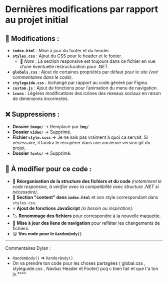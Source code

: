# Dernières modifications par rapport au projet initial

## 📌 Modifications :

- **`index.html`** : Mise à jour du footer et du header.
- **`styles.css`** : Ajout du CSS pour le header et le footer.
  - 🔹 _Note_ : La section responsive est toujours dans ce fichier en vue d’une éventuelle restructuration pour .NET.
- **`globals.css`** : Ajout de certaines propriétés par défaut pour le site _(voir commentaires dans le code)_.
- **`styleguide.css`** : Inchangé par rapport au code généré par Figma.
- **`custom.js`** : Ajout de fonctions pour l’animation du menu de navigation.
- **`icons`** : Légères modifications des icônes des réseaux sociaux en raison de dimensions incorrectes.

## ❌ Suppressions :

- **Dossier `image/`** → Remplacé par **`img/`**.
- **Dossier `video/`** → Supprimé.
- **Fichier `style.scss`** → Je ne sais pas vraiment à quoi ca servait. Si nécessaire, il faudra le récupérer dans une ancienne version git du projet.
- **Dossier `fonts/`** → Supprimé.

## 🔧 À modifier pour ce code :

- 📁 **Réorganisation de la structure des fichiers et du code** _(notamment le code responsive, à vérifier avec la compatibilité avec structure .NET si nécessaire)._
- 📝 **Section "content" dans `index.html`** et son style correspondant dans `styles.css`.
- ⚡ **Ajout de fonctions JavaScript** _(si besoin ou inspiration)_.
- 🏷️ **Renommage des fichiers** pour correspondre à la nouvelle maquette.
- 🔗 **Mise à jour des liens de navigation** pour refléter les changements de fichiers.
- 😉 **Vos code pour le `RandomBody()`**

---

Commentaires Dylan :

- `RandomBody()` => `RenderBody()`
- On va prendre ton code pour les choses partagées ( global.css , styleguide.css , Navbar Header et Footer) pcq c bien fait et que t'a ton js.\*\*\*\*
